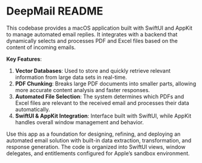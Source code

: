 # DeepMail README

This codebase provides a macOS application built with SwiftUI and AppKit to manage automated email replies. It integrates with a backend that dynamically selects and processes PDF and Excel files based on the content of incoming emails.

**Key Features**:  
1. **Vector Databases**: Used to store and quickly retrieve relevant information from large data sets in real-time.  
2. **PDF Chunking**: Breaks large PDF documents into smaller parts, allowing more accurate content analysis and faster responses.  
3. **Automated File Selection**: The system determines which PDFs and Excel files are relevant to the received email and processes their data automatically.  
4. **SwiftUI & AppKit Integration**: Interface built with SwiftUI, while AppKit handles overall window management and behavior.

Use this app as a foundation for designing, refining, and deploying an automated email solution with built-in data extraction, transformation, and response generation. The code is organized into SwiftUI views, window delegates, and entitlements configured for Apple’s sandbox environment.